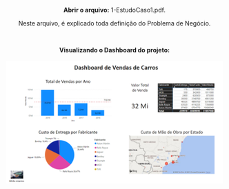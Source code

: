 <html>
<body>


<center>
 
<b>Abrir o arquivo:</b> 1-EstudoCaso1.pdf.

Neste arquivo, é explicado toda definição do Problema de Negócio.

</br>

<b>Visualizando o Dashboard do projeto:</b></br></br>
<img src="https://github.com/Wenceslau93/Data-Science-e-BI/blob/master/Power%20BI%202.0/Venda%20de%20Carros/Print_Venda_de_Carros.PNG?raw=true" alt="sometext"></br></br>

</center>

</body>
</html>
